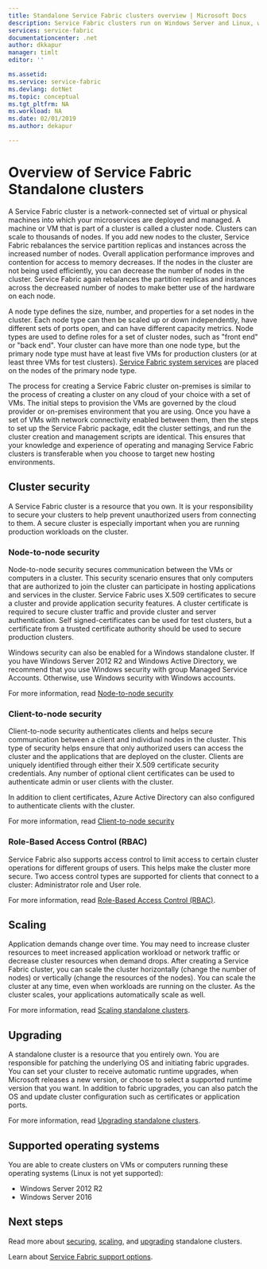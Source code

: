 ```yaml
---
title: Standalone Service Fabric clusters overview | Microsoft Docs
description: Service Fabric clusters run on Windows Server and Linux, which means you'll be able to deploy and host Service Fabric applications anywhere you can run Windows Server or Linux.
services: service-fabric
documentationcenter: .net
author: dkkapur
manager: timlt
editor: ''

ms.assetid: 
ms.service: service-fabric
ms.devlang: dotNet
ms.topic: conceptual
ms.tgt_pltfrm: NA
ms.workload: NA
ms.date: 02/01/2019
ms.author: dekapur

---
```


# Overview of Service Fabric Standalone clusters

A Service Fabric cluster is a network-connected set of virtual or physical machines into which your microservices are deployed and managed. A machine or VM that is part of a cluster is called a cluster node. Clusters can scale to thousands of nodes. If you add new nodes to the cluster, Service Fabric rebalances the service partition replicas and instances across the increased number of nodes. Overall application performance improves and contention for access to memory decreases. If the nodes in the cluster are not being used efficiently, you can decrease the number of nodes in the cluster. Service Fabric again rebalances the partition replicas and instances across the decreased number of nodes to make better use of the hardware on each node.

A node type defines the size, number, and properties for a set nodes in the cluster. Each node type can then be scaled up or down independently, have different sets of ports open, and can have different capacity metrics. Node types are used to define roles for a set of cluster nodes, such as "front end" or "back end". Your cluster can have more than one node type, but the primary node type must have at least five VMs for production clusters (or at least three VMs for test clusters). [Service Fabric system services](service-fabric-technical-overview.md#system-services) are placed on the nodes of the primary node type.

The process for creating a Service Fabric cluster on-premises is similar to the process of creating a cluster on any cloud of your choice with a set of VMs. The initial steps to provision the VMs are governed by the cloud provider or on-premises environment that you are using. Once you have a set of VMs with network connectivity enabled between them, then the steps to set up the Service Fabric package, edit the cluster settings, and run the cluster creation and management scripts are identical. This ensures that your knowledge and experience of operating and managing Service Fabric clusters is transferable when you choose to target new hosting environments.

## Cluster security
A Service Fabric cluster is a resource that you own.  It is your responsibility to secure your clusters to help prevent unauthorized users from connecting to them. A secure cluster is especially important when you are running production workloads on the cluster.

### Node-to-node security
Node-to-node security secures communication between the VMs or computers in a cluster. This security scenario ensures that only computers that are authorized to join the cluster can participate in hosting applications and services in the cluster. Service Fabric uses X.509 certificates to secure a cluster and provide application security features.  A cluster certificate is required to secure cluster traffic and provide cluster and server authentication.  Self signed-certificates can be used for test clusters, but a certificate from a trusted certificate authority should be used to secure production clusters.

Windows security can also be enabled for a Windows standalone cluster. If you have Windows Server 2012 R2 and Windows Active Directory, we recommend that you use Windows security with group Managed Service Accounts. Otherwise, use Windows security with Windows accounts.

For more information, read [Node-to-node security](service-fabric-cluster-security.md#node-to-node-security)

### Client-to-node security
Client-to-node security authenticates clients and helps secure communication between a client and individual nodes in the cluster. This type of security helps ensure that only authorized users can access the cluster and the applications that are deployed on the cluster. Clients are uniquely identified through either their X.509 certificate security credentials. Any number of optional client certificates can be used to authenticate admin or user clients with the cluster.

In addition to client certificates, Azure Active Directory can also configured to authenticate clients with the cluster.

For more information, read [Client-to-node security](service-fabric-cluster-security.md#client-to-node-security)

### Role-Based Access Control (RBAC)
Service Fabric also supports access control to limit access to certain cluster operations for different groups of users. This helps make the cluster more secure. Two access control types are supported for clients that connect to a cluster: Administrator role and User role.  

For more information, read [Role-Based Access Control (RBAC)](service-fabric-cluster-security.md#role-based-access-control-rbac).

## Scaling

Application demands change over time. You may need to increase cluster resources to meet increased application workload or network traffic or decrease cluster resources when demand drops. After creating a Service Fabric cluster, you can scale the cluster horizontally (change the number of nodes) or vertically (change the resources of the nodes). You can scale the cluster at any time, even when workloads are running on the cluster. As the cluster scales, your applications automatically scale as well.

For more information, read [Scaling standalone clusters](service-fabric-cluster-scaling-standalone.md).

## Upgrading

A standalone cluster is a resource that you entirely own. You are responsible for patching the underlying OS and initiating fabric upgrades. You can set your cluster to receive automatic runtime upgrades, when Microsoft releases a new version, or choose to select a supported runtime version that you want. In addition to fabric upgrades, you can also patch the OS and update cluster configuration such as certificates or application ports. 

For more information, read [Upgrading standalone clusters](service-fabric-cluster-upgrade-standalone.md).

## Supported operating systems
You are able to create clusters on VMs or computers running these operating systems (Linux is not yet supported):

* Windows Server 2012 R2
* Windows Server 2016 

## Next steps
Read more about [securing](service-fabric-cluster-security.md), [scaling](service-fabric-cluster-scaling-standalone.md), and [upgrading](service-fabric-cluster-upgrade-standalone.md) standalone clusters.

Learn about [Service Fabric support options](service-fabric-support.md).
